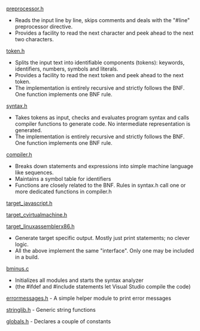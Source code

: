 
[preprocessor.h](bminus/blob/master/source/preprocessor.h)

- Reads the input line by line, skips comments and deals with the "#line" preprocessor directive.
- Provides a facility to read the next character and peek ahead to the next two characters.

[token.h](bminus/blob/master/source/token.h)

- Splits the input text into identifiable components (tokens): keywords, identifiers, numbers, symbols and literals.
- Provides a facility to read the next token and peek ahead to the next token.
- The implementation is entirely recursive and strictly follows the BNF. One function implements one BNF rule.

[syntax.h](bminus/blob/master/source/syntax.h)

- Takes tokens as input, checks and evaluates program syntax and calls compiler functions to generate code. No intermediate representation is generated.
- The implementation is entirely recursive and strictly follows the BNF. One function implements one BNF rule.

[compiler.h](bminus/blob/master/source/compiler.h)

- Breaks down statements and expressions into simple machine language like sequences.
- Maintains a symbol table for identifiers
- Functions are closely related to the BNF. Rules in syntax.h call one or more dedicated functions in compiler.h

[target_javascript.h](bminus/blob/master/source/target_javascript.h)

[target_cvirtualmachine.h](bminus/blob/master/source/target_cvirtualmachine.h)

[target_linuxassemblerx86.h](bminus/blob/master/source/target_linuxassemblerx86.h)

- Generate target specific output. Mostly just print statements; no clever logic.
- All the above implement the same "interface". Only one may be included in a build.


[bminus.c](bminus/blob/master/source/bminus.c)

 - Initializes all modules and starts the syntax analyzer
 - (the #ifdef and #include statements let Visual Studio compile the code)
 
[errormessages.h](bminus/blob/master/source/errormessages.h) - A simple helper module to print error messages

[stringlib.h](bminus/blob/master/source/stringlib.h) - Generic string functions

[globals.h](bminus/blob/master/source/globals.h) - Declares a couple of constants

